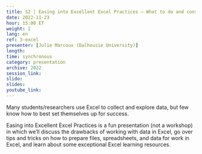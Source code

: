 ```yaml
---
title: S2 | Easing into Excellent Excel Practices – What to do and consider before you even get started
date: 2022-11-23
hour: 15:00 ET
weight: 1
lang: en
ref: 3-excel
presenter: [Julie Marcoux (Dalhousie University)]
length:
time: synchronous
category: presentation
archive: 2022
session_link:
slido:
slides:
youtube_link:
---
```

Many students/researchers use Excel to collect and explore data, but few know how to best set themselves up for success. <!--more-->

Easing into Excellent Excel Practices is a fun presentation (not a workshop) in which we’ll discuss the drawbacks of working with data in Excel, go over tips and tricks on how to prepare files, spreadsheets, and data for work in Excel, and learn about some exceptional Excel learning resources.

